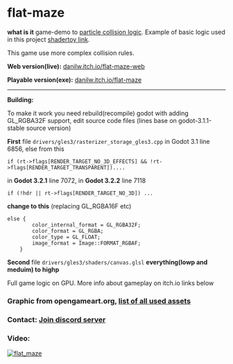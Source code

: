 # flat-maze

**what is it** game-demo to [particle collision logic](https://github.com/danilw/godot-utils-and-other). Example of basic logic used in this project [shadertoy link](https://www.shadertoy.com/view/tstSz7).

This game use more complex collision rules.

**Web version(live):** [danilw.itch.io/flat-maze-web](https://danilw.itch.io/flat-maze-web)

**Playable version(exe):** [danilw.itch.io/flat-maze](https://danilw.itch.io/flat-maze)
___

**Building:**

To make it work you need rebuild(recompile) godot with adding GL_RGBA32F support, edit source code files (lines base on godot-3.1.1-stable source version)

**First** file `drivers/gles3/rasterizer_storage_gles3.cpp` in Godot 3.1 line 6856, else from this 
```
if (rt->flags[RENDER_TARGET_NO_3D_EFFECTS] && !rt->flags[RENDER_TARGET_TRANSPARENT])....
```

in **Godot 3.2.1** line 7072, in **Godot 3.2.2** line 7118
```
if (!hdr || rt->flags[RENDER_TARGET_NO_3D]) ...
```

**change to this** (replacing GL_RGBA16F etc)
```
else {
		color_internal_format = GL_RGBA32F;
		color_format = GL_RGBA;
		color_type = GL_FLOAT;
		image_format = Image::FORMAT_RGBAF;
	}
```
**Second** file `drivers/gles3/shaders/canvas.glsl` **everything(lowp and meduim) to highp**

Full game logic on GPU. More info about gameplay on itch.io links below     

### Graphic from opengameart.org, [list of all used assets](https://github.com/danilw/flat-maze/blob/master/SOURCE_OF_GRAPHIC.md)

### Contact: [**Join discord server**](https://discord.gg/JKyqWgt)

### Video:

[![flat_maze](https://danilw.github.io/godot-utils-and-other/flat_maze_yt.png)](https://youtu.be/HawWnuMn1mc)
